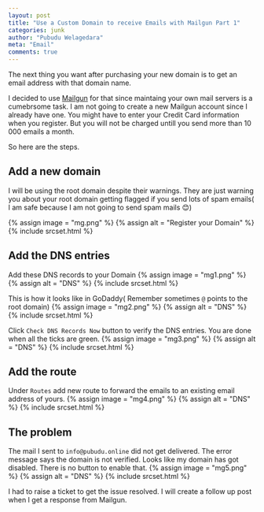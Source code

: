 ```yaml
---
layout: post
title: "Use a Custom Domain to receive Emails with Mailgun Part 1"
categories: junk
author: "Pubudu Welagedara"
meta: "Email"
comments: true
---
```


The next thing you want after purchasing your new domain is to get an email address with that domain name.

I decided to use [Mailgun][mailgun] for that since maintaing your own mail servers is a cumebrsome task. I am not going to create a new Mailgun account since I already have one. You might have to enter your Credit Card information when you register. But you will not be charged untill you send more than 10 000 emails a month.

So here are the steps.

## Add a new domain 

I will be using the root domain despite their warnings. They are just warning you about your root domain getting flagged if you send lots of spam emails( I am safe because I am not going to send spam mails :blush:)

{% assign image = "mg.png" %}
{% assign alt = "Register your Domain" %}
{% include srcset.html %}

## Add the DNS entries

Add these DNS records to your Domain
{% assign image = "mg1.png" %}
{% assign alt = "DNS" %}
{% include srcset.html %}

This is how it looks like in GoDaddy( Remember sometimes `@` points to the root domain)
{% assign image = "mg2.png" %}
{% assign alt = "DNS" %}
{% include srcset.html %}

Click `Check DNS Records Now` button to verify the DNS entries. You are done when all the ticks are green.
{% assign image = "mg3.png" %}
{% assign alt = "DNS" %}
{% include srcset.html %}

## Add the route

Under `Routes` add new route to forward the emails to an existing email address of yours.
{% assign image = "mg4.png" %}
{% assign alt = "DNS" %}
{% include srcset.html %}

## The problem

The mail I sent to `info@pubudu.online` did not get delivered. The error message says the domain is not verified. Looks like my domain has got disabled. There is no button to enable that.
{% assign image = "mg5.png" %}
{% assign alt = "DNS" %}
{% include srcset.html %}

I had to raise a ticket to get the issue resolved. I will create a follow up post when I get a response from Mailgun.

[mailgun]: https://www.mailgun.com/



